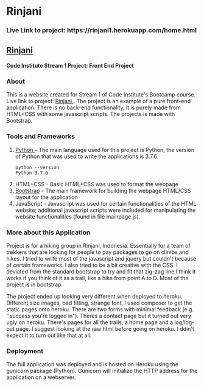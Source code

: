 # Rinjani



<h3> Live Link to project: https://rinjani1.herokuapp.com/home.html </h3>


<h2>
<a href="https://rinjani1.herokuapp.com/home.html"> Rinjani </a> </h2>
<h4>Code Institute Stream 1 Project: Front End Project</h4>

<h3> <b> About </b> </h3>

This is a website created for Stream 1 of Code Institute's Bootcamp course.  Live link to project: <a href="https://rinjani1.herokuapp.com/home.html"> Rinjani </a>. The project is an example of a pure front-end application. There is no back-end functionality, it is purely made from HTML+CSS with some javascript scripts. The projects is made with Bootstrap. 



<h3> <b> Tools and Frameworks </b> </h3>

 <ol>
  <li> <a href="https://www.python.org/downloads/release/python-376/"> Python </a>  - The main language used for this project is Python, the version of Python that was used to write the applications is 3.7.6. <br>
  
```
python --version
Python 3.7.6 
```

  </li>
  <li> HTML+CSS - Basic HTML+CSS was used to format the webpage </li>
  <li> <a href= "https://getbootstrap.com/docs/4.5/getting-started/introduction/">Bootstrap</a> - The main framework for building the webpage HTML/CSS layout for the application </li>
  <li> JavaScript - Javascript was used for certain functionalities of the HTML website; additional javascript scripts were included for manipulating the website functionalities (found in file mainpage.js).  </li>  
</ol>  

 

<h3> <b> More about this Application </b> </h3>  

Project is for a hiking group in Rinjani, Indonesia. Essentially for a team of trekkers that are looking for people to pay packages to go on climbs and hikes. 
I tried to write most of the javascript and jquery but couldn't because of certain frameworks. I also tried to be a bit creative with the CSS. 
I deviated from the standard bootstrap to try and fit that zig-zag line I think it works if you think of it as a trail, like a hike from point A to D. Most of the project is in bootstrap.<br>

The project ended up looking very different when deployed to heroku. Different size images, bad fitting, strange font. I used composer to get the static pages
onto heroku. There are two forms with minimal feedback (e.g. ''success you're logged in"). Theres a contact page but it turned out very ugly on heroku.
There's pages for all the trails, a home page and a log/log-out page. I suggest looking at the raw html before going on heroku. I ddin't expect it to turn out like that at all.


<h3> <b> Deployment </b> </h3>


The full application was deployed and is hosted on Heroku using the gunicorn package (Python). Gunicorn will initialize the HTTP address for the application on a webserver. </h4> 





